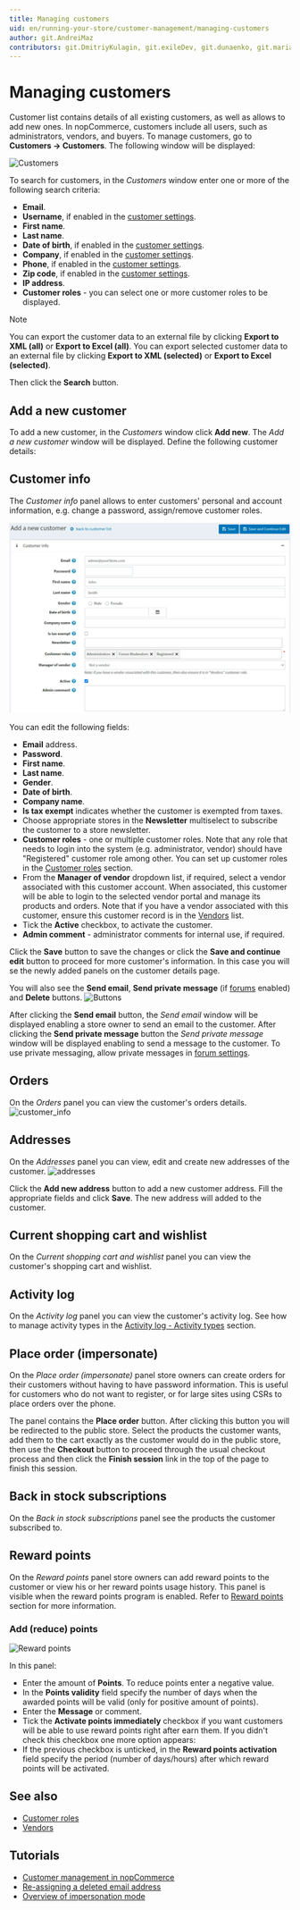 ```yaml
---
title: Managing customers
uid: en/running-your-store/customer-management/managing-customers
author: git.AndreiMaz
contributors: git.DmitriyKulagin, git.exileDev, git.dunaenko, git.mariannk
---
```


# Managing customers

Customer list contains details of all existing customers, as well as allows to add new ones. In nopCommerce, customers include all users, such as administrators, vendors, and buyers. To manage customers, go to **Customers → Customers**. The following window will be displayed:

![Customers](_static/managing-customers/customers.png)

To search for customers, in the *Customers* window enter one or more of the following search criteria:

- **Email**.
- **Username**, if enabled in the [customer settings](xref:en/running-your-store/customer-management/customer-settings).
- **First name**.
- **Last name**.
- **Date of birth**, if enabled in the [customer settings](xref:en/running-your-store/customer-management/customer-settings).
- **Company**, if enabled in the [customer settings](xref:en/running-your-store/customer-management/customer-settings).
- **Phone**, if enabled in the [customer settings](xref:en/running-your-store/customer-management/customer-settings).
- **Zip code**, if enabled in the [customer settings](xref:en/running-your-store/customer-management/customer-settings).
- **IP address**.
- **Customer roles** - you can select one or more customer roles to be displayed.

> [!NOTE]
> 
> You can export the customer data to an external file by clicking **Export to XML (all)** or **Export to Excel (all)**. You can export selected customer data to an external file by clicking **Export to XML (selected)** or **Export to Excel (selected)**.

Then click the **Search** button.

## Add a new customer
To add a new customer, in the *Customers* window click **Add new**.
The *Add a new customer* window will be displayed. Define the following customer details:

## Customer info
The *Customer info* panel allows to enter customers' personal and account information, e.g. change a password, assign/remove customer roles.

![Customer details](_static/managing-customers/add-new.jpg)

You can edit the following fields:
- **Email** address.
- **Password**.
- **First name**.
- **Last name**.
- **Gender**.
- **Date of birth**.
- **Company name**.
- **Is tax exempt** indicates whether the customer is exempted from taxes.
- Choose appropriate stores in the **Newsletter** multiselect to subscribe the customer to a store newsletter.
- **Customer roles** - one or multiple customer roles. Note that any role that needs to login into the system (e.g. administrator, vendor) should have "Registered" customer role among other. You can set up customer roles in the [Customer roles](xref:en/running-your-store/customer-management/customer-roles) section.
- From the **Manager of vendor** dropdown list, if required, select a vendor associated with this customer account. When associated, this customer will be able to login to the selected vendor portal and manage its products and orders. Note that if you have a vendor associated with this customer, ensure this customer record is in the [Vendors](xref:en/running-your-store/vendor-management) list.
- Tick the **Active** checkbox, to activate the customer.
- **Admin comment** - administrator comments for internal use, if required.

Click the **Save** button to save the changes or click the **Save and continue edit** button to proceed for more customer's information. In this case you will se the newly added panels on the customer details page.

You will also see the **Send email**, **Send private message** (if [forums](xref:en/running-your-store/content-management/forums) enabled) and **Delete** buttons.
![Buttons](_static/managing-customers/edit_customer_details.png)

After clicking the **Send email** button, the *Send email* window will be displayed enabling a store owner to send an email to the customer. After clicking the **Send private message** button the *Send private message* window will be displayed enabling to send a message to the customer. To use private messaging, allow private messages in [forum settings](xref:en/running-your-store/content-management/forums). 

## Orders
On the *Orders* panel you can view the customer's orders details.
![customer_info](_static/managing-customers/customer-orders.png)

## Addresses
On the *Addresses* panel you can view, edit and create new addresses of the customer.
![addresses](_static/managing-customers/customert-adresses.png)

Click the **Add new address** button to add a new customer address. Fill the appropriate fields and click **Save**. The new address will added to the customer.

## Current shopping cart and wishlist
On the *Current shopping cart and wishlist* panel you can view the customer's shopping cart and wishlist.

## Activity log
On the *Activity log* panel you can view the customer's activity log. See how to manage activity types in the [Activity log - Activity types](xref:en/running-your-store/customer-management/activity-log#activity-types) section.

## Place order (impersonate)
On the *Place order (impersonate)* panel store owners can create orders for their customers without having to have password information. This is useful for customers who do not want to register, or for large sites using CSRs to place orders over the phone. 

The panel contains the **Place order** button. After clicking this button you will be redirected to the public store. Select the products the customer wants, add them to the cart exactly as the customer would do in the public store, then use the **Checkout** button to proceed through the usual checkout process and then click the **Finish session** link in the top of the page to finish this session.

## Back in stock subscriptions
On the *Back in stock subscriptions* panel see the products the customer subscribed to.

## Reward points
On the *Reward points* panel store owners can add reward points to the customer or view his or her reward points usage history. This panel is visible when the reward points program is enabled. Refer to [Reward points](xref:en/running-your-store/promotional-tools/reward-points) section for more information.

### Add (reduce) points

![Reward points](_static/managing-customers/customer-reward-points.png)

In this panel:
- Enter the amount of **Points**. To reduce points enter a negative value.
- In the **Points validity** field specify the number of days when the awarded points will be valid (only for positive amount of points). 
- Enter the **Message** or comment.
- Tick the **Activate points immediately** checkbox if you want customers will be able to use reward points right after earn them. If you didn't check this checkbox one more option appears:
- If the previous checkbox is unticked, in the **Reward points activation** field specify the period (number of days/hours) after which reward points will be activated.


## See also

- [Customer roles](xref:en/running-your-store/customer-management/customer-roles)
- [Vendors](xref:en/running-your-store/vendor-management)

## Tutorials

- [Customer management in nopCommerce](https://www.youtube.com/watch?v=DOl-g-NNFEM&list=PLnL_aDfmRHwsbhj621A-RFb1KnzeFxYz4&index=1)
- [Re-assigning a deleted email address](https://www.youtube.com/watch?v=lqmrWJdXZEE&t=1s)
- [Overview of impersonation mode](https://www.youtube.com/watch?v=KQi-CDVawJ4)
